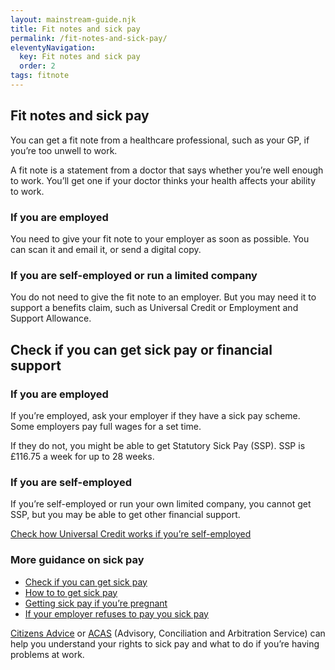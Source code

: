 ```yaml
---
layout: mainstream-guide.njk
title: Fit notes and sick pay
permalink: /fit-notes-and-sick-pay/
eleventyNavigation:
  key: Fit notes and sick pay
  order: 2
tags: fitnote
---
```


## Fit notes and sick pay

You can get a fit note from a healthcare professional, such as your GP, if you’re too unwell to work.

A fit note is a statement from a doctor that says whether you’re well enough to work. You’ll get one if your doctor thinks your health affects your ability to work.

### If you are employed

You need to give your fit note to your employer as soon as possible. You can scan it and email it, or send a digital copy.

### If you are self-employed or run a limited company

You do not need to give the fit note to an employer. But you may need it to support a benefits claim, such as Universal Credit or Employment and Support Allowance.

## Check if you can get sick pay or financial support

### If you are employed

If you’re employed, ask your employer if they have a sick pay scheme. Some employers pay full wages for a set time.

If they do not, you might be able to get Statutory Sick Pay (SSP). SSP is £116.75 a week for up to 28 weeks.

### If you are self-employed

If you’re self-employed or run your own limited company, you cannot get SSP, but you may be able to get other financial support.

[Check how Universal Credit works if you’re self-employed](https://gov.uk/self-employment-and-universal-credit/)

### More guidance on sick pay

- [Check if you can get sick pay](https://citizensadvice.org.uk/work/sick-leave-and-sick-pay/check-if-you-can-get-sick-pay/)
- [How to to get sick pay](https://citizensadvice.org.uk/work/sick-leave-and-sick-pay/how-to-get-sick-pay/)
- [Getting sick pay if you’re pregnant](https://citizensadvice.org.uk/work/sick-leave-and-sick-pay/getting-sick-pay-when-youre-pregnant/)
- [If your employer refuses to pay you sick pay](https://citizensadvice.org.uk/work/sick-leave-and-sick-pay/if-your-employer-refuses-to-pay-you-sick-pay/)

[Citizens Advice](https://citizensadvice.org.uk/) or [ACAS](https://acas.org.uk/) (Advisory, Conciliation and Arbitration Service) can help you understand your rights to sick pay and what to do if you’re having problems at work.

